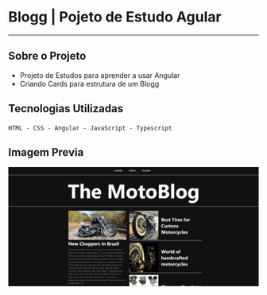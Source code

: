 # Blogg | Pojeto de Estudo Agular 

---
## Sobre o Projeto
- Projeto de Estudos para aprender a usar Angular 
- Criando Cards para estrutura de um Blogg
 ## Tecnologias Utilizadas
````
HTML - CSS - Angular - JavaScript - Typescript 

````
Imagem Previa 
---
<img src="/src/assets/imgs/previa.png">

